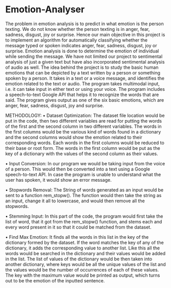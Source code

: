# Emotion-Analyser

The problem in emotion analysis is to predict in what emotion is the person texting. We do not know whether the person texting is in anger, fear, sadness, disgust, joy or surprise. Hence our main objective in this project is to implement an algorithm for automatically classifying whether the message typed or spoken indicates anger, fear, sadness, disgust, joy or surprise. Emotion analysis is done to determine the emotion of individual while sending the message. We have not limited our project to sentimental analysis of just a given text but have also incorporated sentimental analysis of audio as well. The idea behind the project is to study the basic human emotions that can be depicted by a text written by a person or something spoken by a person. It takes in a text or a voice message, and identifies the emotion related to the text or audio. The program takes multimodal input, i.e. it can take input in either text or using your voice. The program includes a speech-to-text Google API that helps it to recognize the words that are said. The program gives output as one of the six basic emotions, which are anger, fear, sadness, disgust, joy and surprise.

METHODOLOGY: • Dataset Optimization: The dataset file location would be put in the code, then two different variables are read for putting the words of the first and the second column in two different variables. The words in the first columns would be the various kind of words found in a dictionary and the second columns would show the emotion related to their corresponding words. Each words in the first columns would be reduced to their base or root form. The words in the first column would be put as the key of a dictionary with the values of the second column as their values.

• Input Conversion: In our program we would be taking input from the voice of a person. This would then be converted into a text using a Google speech-to-text API. In case the program is unable to understand what the user has spoken, it would show an error message.

• Stopwords Removal: The String of words generated as an input would be sent to a function rem_stopw(). The function would then take the string as an input, change it all to lowercase, and would then remove all the stopwords.

• Stemming Input: In this part of the code, the program would first take the list of word, that it got from the rem_stopw() function, and stems each and every word present in it so that it could be matched from the dataset.

• Find Max Emotion: It finds all the words in this list in the key of the dictionary formed by the dataset. If the word matches the key of any of the dictionary, it adds the corresponding value to another list. Like this all the words would be searched in the dictionary and their values would be added in the list. The list of values of the dictionary would be then taken into another dictionary, where keys would be all the unique values of the list and the values would be the number of occurrences of each of these values. The key with the maximum value would be printed as output, which turns out to be the emotion of the inputted sentence.
